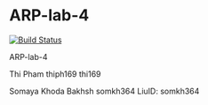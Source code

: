 # ARP-lab-4
[![Build Status](https://travis-ci.org/thiph169/ARP-lab-4.svg?branch=master)](https://travis-ci.org/thiph169/ARP-lab-4)

ARP-lab-4

Thi Pham thiph169 thi169

Somaya Khoda Bakhsh somkh364 LiuID: somkh364

